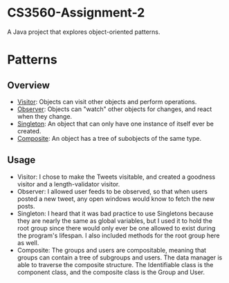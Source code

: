 # CS3560-Assignment-2
A Java project that explores object-oriented patterns.

# Patterns

## Overview
* [Visitor](src/visitors): Objects can visit other objects and perform operations.
* [Observer](src/util): Objects can "watch" other objects for changes, and react when they change.
* [Singleton](src/data/local/DataManager.java): An object that can only have one instance of itself ever be created.
* [Composite](src/data/models/identity): An object has a tree of subobjects of the same type.

## Usage
* Visitor: I chose to make the Tweets visitable, and created a goodness visitor and a length-validator visitor.
* Observer: I allowed user feeds to be observed, so that when users posted a new tweet, any open windows would know to fetch the new posts.
* Singleton: I heard that it was bad practice to use Singletons because they are nearly the same as global variables, but I used it to hold the root group since there would only ever be one allowed to exist during the program's lifespan. I also included methods for the root group here as well.
* Composite: The groups and users are compositable, meaning that groups can contain a tree of subgroups and users. The data manager is able to traverse the composite structure. The Identifiable class is the component class, and the composite class is the Group and User.
